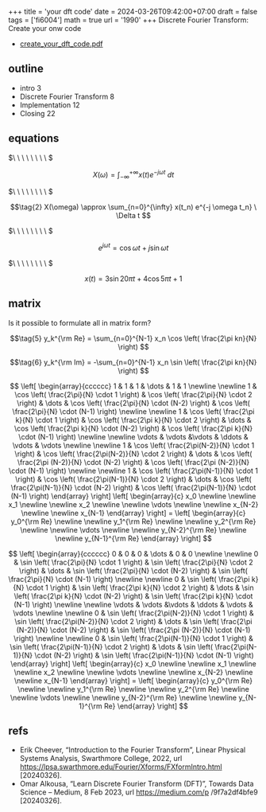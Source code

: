 +++
title = 'your dft code'
date = 2024-03-26T09:42:00+07:00
draft = false
tags = ['fi6004']
math = true
url = '1990'
+++
Discrete Fourier Transform: Create your onw code
<!--more-->

+ [create_your_dft_code.pdf](https://osf.io/z9f35)


## outline
+ intro 3
+ Discrete Fourier Transform 8
+ Implementation 12
+ Closing 22


## equations
$\ \ \ \ \ \ \ \ $

$$\tag{1}
X(\omega) = \int_{-\infty}^{+\infty} x(t) e^{-j \omega t} \ dt
$$

$\ \ \ \ \ \ \ \ $

$$\tag{2}
X(\omega) \approx \sum_{n=0}^{\infty} x(t_n) e^{-j \omega t_n} \ \Delta t
$$

$\ \ \ \ \ \ \ \ $

$$\tag{0}
e^{j \omega t} = \cos \omega t + j \sin \omega t
$$

$\ \ \ \ \ \ \ \ $

$$\tag{4}
x(t) = 3 \sin 20\pi t + 4 \cos 5\pi t + 1
$$


## matrix
Is it possible to formulate all in matrix form?

$$\tag{5}
y_k^{\rm Re} = \sum_{n=0}^{N-1} x_n \cos \left( \frac{2\pi kn}{N} \right)
$$

$$\tag{6}
y_k^{\rm Im} = -\sum_{n=0}^{N-1} x_n \sin \left( \frac{2\pi kn}{N} \right)
$$

$$
\left[
\begin{array}{cccccc}
1 & 1 & 1 & \dots & 1 & 1 \newline \newline
1 & \cos \left( \frac{2\pi}{N} \cdot 1 \right) & \cos \left( \frac{2\pi}{N} \cdot 2 \right) & \dots & \cos \left( \frac{2\pi}{N} \cdot (N-2) \right) & \cos \left( \frac{2\pi}{N} \cdot (N-1) \right) \newline \newline
1 & \cos \left( \frac{2\pi k}{N} \cdot 1 \right) & \cos \left( \frac{2\pi k}{N} \cdot 2 \right) & \dots & \cos \left( \frac{2\pi k}{N} \cdot (N-2) \right) & \cos \left( \frac{2\pi k}{N} \cdot (N-1) \right) \newline \newline
\vdots & \vdots &\vdots & \ddots & \vdots & \vdots \newline \newline
1 & \cos \left( \frac{2\pi(N-2)}{N} \cdot 1 \right) & \cos \left( \frac{2\pi(N-2)}{N} \cdot 2 \right) & \dots & \cos \left( \frac{2\pi (N-2)}{N} \cdot (N-2) \right) & \cos \left( \frac{2\pi (N-2)}{N} \cdot (N-1) \right) \newline \newline
1 & \cos \left( \frac{2\pi(N-1)}{N} \cdot 1 \right) & \cos \left( \frac{2\pi(N-1)}{N} \cdot 2 \right) & \dots & \cos \left( \frac{2\pi(N-1)}{N} \cdot (N-2) \right) & \cos \left( \frac{2\pi(N-1)}{N} \cdot (N-1) \right)
\end{array}
\right]
\left[
\begin{array}{c}
x_0 \newline \newline
x_1 \newline \newline
x_2 \newline \newline
\vdots \newline \newline
x_{N-2} \newline \newline
x_{N-1}
\end{array}
\right] =
\left[
\begin{array}{c}
y_0^{\rm Re} \newline \newline
y_1^{\rm Re} \newline \newline
y_2^{\rm Re} \newline \newline
\vdots \newline \newline
y_{N-2}^{\rm Re} \newline \newline
y_{N-1}^{\rm Re}
\end{array}
\right]
$$

$$
\left[
\begin{array}{cccccc}
0 & 0 & 0 & \dots & 0 & 0 \newline \newline
0 & \sin \left( \frac{2\pi}{N} \cdot 1 \right) & \sin \left( \frac{2\pi}{N} \cdot 2 \right) & \dots & \sin \left( \frac{2\pi}{N} \cdot (N-2) \right) & \sin \left( \frac{2\pi}{N} \cdot (N-1) \right) \newline \newline
0 & \sin \left( \frac{2\pi k}{N} \cdot 1 \right) & \sin \left( \frac{2\pi k}{N} \cdot 2 \right) & \dots & \sin \left( \frac{2\pi k}{N} \cdot (N-2) \right) & \sin \left( \frac{2\pi k}{N} \cdot (N-1) \right) \newline \newline
\vdots & \vdots &\vdots & \ddots & \vdots & \vdots \newline \newline
0 & \sin \left( \frac{2\pi(N-2)}{N} \cdot 1 \right) & \sin \left( \frac{2\pi(N-2)}{N} \cdot 2 \right) & \dots & \sin \left( \frac{2\pi (N-2)}{N} \cdot (N-2) \right) & \sin \left( \frac{2\pi (N-2)}{N} \cdot (N-1) \right) \newline \newline
0 & \sin \left( \frac{2\pi(N-1)}{N} \cdot 1 \right) & \sin \left( \frac{2\pi(N-1)}{N} \cdot 2 \right) & \dots & \sin \left( \frac{2\pi(N-1)}{N} \cdot (N-2) \right) & \sin \left( \frac{2\pi(N-1)}{N} \cdot (N-1) \right)
\end{array}
\right]
\left[
\begin{array}{c}
x_0 \newline \newline
x_1 \newline \newline
x_2 \newline \newline
\vdots \newline \newline
x_{N-2} \newline \newline
x_{N-1}
\end{array}
\right] =
\left[
\begin{array}{c}
y_0^{\rm Re} \newline \newline
y_1^{\rm Re} \newline \newline
y_2^{\rm Re} \newline \newline
\vdots \newline \newline
y_{N-2}^{\rm Re} \newline \newline
y_{N-1}^{\rm Re}
\end{array}
\right]
$$


## refs
+ Erik Cheever, “Introduction to the Fourier Transform”, Linear Physical Systems Analysis, Swarthmore College, 2022, url https://lpsa.swarthmore.edu/Fourier/Xforms/FXformIntro.html [20240326].
+ Omar Alkousa, “Learn Discrete Fourier Transform (DFT)”, Towards Data Science – Medium, 8 Feb 2023, url https://medium.com/p /9f7a2df4bfe9 [20240326].
